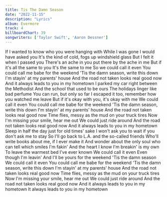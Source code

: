 ```yaml
---
title: Tis The Damn Season
date: "2022-11-15"
description: "Lyrics"
album: Evermore
track: 4
billboardChart: 39
songwriters: ['Taylor Swift', 'Aaron Dessner']
---
```


If I wanted to know who you were hanging with
While I was gone I would have asked you
It's the kind of cold, fogs up windshield glass
But I felt it when I passed you
There's an ache in you put there by the ache in me
But if it's all the same to you
It's the same to me
So we could call it even
You could call me babe for the weekend
'Tis the damn season, write this down
I'm stayin' at my parents' house
And the road not taken looks real good now
And it always leads to you in my hometown
I parkеd my car right between the Methodist
And thе school that used to be ours
The holidays linger like bad perfume
You can run, but only so far
I escaped it too, remember how you watched me leave
But if it's okay with you, it's okay with me
We could call it even
You could call me babe for the weekend
'Tis the damn season, write this down
I'm stayin' at my parents' house
And the road not taken looks real good now
Time flies, messy as the mud on your truck tires
Now I'm missing your smile, hear me out
We could just ride around
And the road not taken looks real good now
And it always leads to you in my hometown
Sleep in half the day just for old times' sake
I won't ask you to wait if you don't ask me to stay
So I'll go back to L.A. and the so-called friends
Who'll write books about me, if I ever make it
And wonder about the only soul who can tell which smiles I'm fakin'
And the heart I know I'm breakin' is my own
To leave the warmest bed I've ever known
We could call it even
Even though I'm leavin'
And I'll be yours for the weekend
'Tis the damn season
We could call it even
You could call me babe for the weekend
'Tis the damn season, write this down
I'm stayin' at my parents' house
And the road not taken looks real good now
Time flies, messy as the mud on your truck tires
Now I'm missing your smile, hear me out
We could just ride around
And the road not taken looks real good now
And it always leads to you in my hometown
It always leads to you in my hometown
